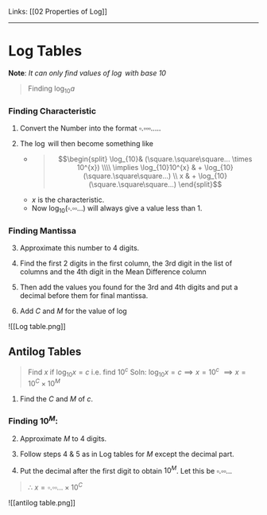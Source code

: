 Links: [[02 Properties of Log]]
___
# Log Tables
**Note**: *It can only find values of $\log$ with base 10*
> Finding $\log_{10}a$

### Finding Characteristic
1. Convert the Number into the format $\square.\square\square\square.....$

2. The $\log$ will then become something like 
   - > $$\begin{split}
\log_{10}& (\square.\square\square... \times 10^{x}) \\\\
\implies \log_{10}10^{x} & + \log_{10}(\square.\square\square...) \\
x & + \log_{10}(\square.\square\square...)
\end{split}$$
	- $x$ is the characteristic.
	- Now $\log_{10}(\square.\square\square...)$ will always give a value less than 1.

### Finding Mantissa
3. Approximate this number to 4 digits.

4. Find the first 2 digits in the first column, the 3rd digit in the list of columns and the 4th digit in the Mean Difference column

6. Then add the values you found for the 3rd and 4th digits and put a decimal before them for final mantissa. 

7. Add $C$ and $M$ for the value of $\log$

![[Log table.png]]

## Antilog Tables
> Find $x$ if $\log_{10}x = c$ i.e. find $10^{c}$
Soln: $\log_{10}x = c \implies x = 10^{c}$
$\implies x = 10^{C} \times 10^{M}$

1. Find the $C$ and $M$ of $c$.

### Finding $10^{M}$:
2. Approximate $M$ to 4 digits.

2. Follow steps 4 & 5 as in Log tables for $M$ except the decimal part.

3. Put the decimal after the first digit to obtain $10^{M}$. Let this be $\square.\square\square...$ 

> $\therefore\ x = \square.\square\square... \times 10^{C}$


![[antilog table.png]]

